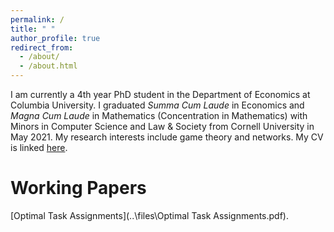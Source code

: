 ```yaml
---
permalink: /
title: " "
author_profile: true
redirect_from: 
  - /about/
  - /about.html
---
```


I am currently a 4th year PhD student in the Department of Economics at Columbia University. I graduated _Summa Cum Laude_ in Economics and _Magna Cum Laude_ in Mathematics (Concentration in Mathematics) with Minors in Computer Science and Law & Society from Cornell University in May 2021. My research interests include game theory and networks. My CV is linked [here](..\files\Steve_Yeh_CV.pdf).

Working Papers
======

[Optimal Task Assignments](..\files\Optimal Task Assignments.pdf).
